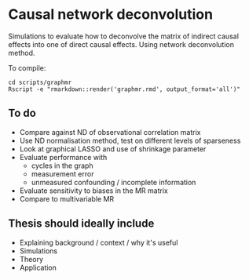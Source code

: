 # Causal network deconvolution

Simulations to evaluate how to deconvolve the matrix of indirect causal effects into one of direct causal effects. Using network deconvolution method.

To compile:

```
cd scripts/graphmr
Rscript -e "rmarkdown::render('graphmr.rmd', output_format='all')"
```

## To do

- Compare against ND of observational correlation matrix
- Use ND normalisation method, test on different levels of sparseness
- Look at graphical LASSO and use of shrinkage parameter
- Evaluate performance with
    - cycles in the graph
    - measurement error
    - unmeasured confounding / incomplete information
- Evaluate sensitivity to biases in the MR matrix
- Compare to multivariable MR


## Thesis should ideally include

- Explaining background / context / why it's useful
- Simulations
- Theory
- Application
